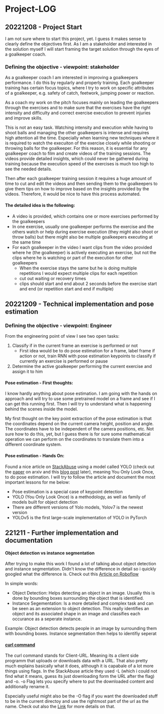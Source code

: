 # Project-LOG
## 20221208 - Project Start
I am not sure where to start this project, yet. I guess it makes sense to clearly define the objectives first. As I am a stakeholder and interested in the solution myself I will start framing the target solution through the eyes of a goalkeeper coach. 
### Defining the objective - viewpoint: stakeholder
As a goalkeeper coach I am interested in improving a goalkeepers performance. I do this by regularly and properly training. Each goalkeeper training has certain focus topics, where I try to work on 
specific attributes of a goalkeeper, e.g. safety of catch, feetwork, jumping power or reaction. 

As a coach my work on the pitch focuses mainly on leading the goalkeepers through the exercises and to make sure that the exercises have the right intensity and difficulty and correct exercise execution to prevent injuries and improve skills.

This is not an easy task. Watching intensity and execution while having to shoot balls and managing the other goalkeepers is intense and requires high attention all the time. Especially when learning new techniques where it is required to watch the execuiton of the exercise closely while shooting or throwing balls for the goalkeeper. For this reason, it is essential for any goalkeeper coach to film and create videos of the training sessions. The videos provide detailed insights, which could never be gathered during training because the execution speed of the exercises is much too high to see the needed details.

Then after each goalkeeper training session it requires a huge amount of time to cut and edit the videos and then sending them to the goalkeepers to give them tips on how to improve based on the insights provided by the videos. Therefore, it would be nice to have this process automated. 

#### The detailed idea is the following: 
* A video is provided, which contains one or more exercises performed by the goalkeepers
* In one exercise, usually one goalkeeper performs the exercise and the others watch or help during exercise execution (they might also shoot or throw balls) but there might also be multiple goalkeepers executing at the same time
* For each goalkeeper in the video I want clips from the video provided where he (the goalkeeper) is actively executing an exercise, but not the clips where he is watching or part of the execution for other goalkeepers
    * When the exercise stays the same but he is doing multiple repetitions I would expect multiple clips for each repetition
    * cut out waiting or recovery times
    * clips should start and end about 2 seconds before the exercise start and end (or repetition start and end if multiple)

## 20221209 - Technical implementation and pose estimation

### Defining the objective - viewpoint: Engineer
From the engineering point of view I see two open tasks: 
1. Classify if in the current frame an exercise is performed or not
    * First idea would be to do pose estimation for a frame, label frame if action or not, train RNN with pose estimation keypoints to classify if currently an exercise is performed or pause
2. Determine the active goalkeeper performing the current exercise and assign it to him

#### Pose estimation - First thoughts: 
I know hardly anything about pose estimation. I am going with the hands on approach and will try to use some pretrained model on a frame and see if I can get this running first. Then I will try to understand what is happening behind the scenes inside the model. 

My first thought on the key point extraction of the pose estimation is that the coordinates depend on the current camera height, position and angle. The coordinates have to be independent of the camera positions, etc. Not sure how to do this, yet, but I guess there is for sure some mathematical operation we can perform on the coordinates to translate them into a different coordinate system. 

#### Pose estimation - Hands On: 

Found a nice article on [StackAbuse](https://stackabuse.com/pose-estimation-and-keypoint-detection-with-yolov7-in-python/) using a model called YOLO (check out the [paper](https://arxiv.org/abs/2207.02696) on arxiv and this [blog post](https://viso.ai/deep-learning/yolov7-guide/) later), meaning You Only Look Once, to do pose estimation. I will try to follow the article and document the most important lessons for me below: 
* Pose estimation is a special case of keypoint detection
* YOLO (You Only Look Once) is a methodology, as well as family of models built for object detection
* There are different versions of Yolo models, Yolov7 is the newest version
* YOLOv5 is the first large-scale implementation of YOLO in PyTorch

## 221211 - Further implementation and documentation

#### Object detection vs instance segmentation
 
After trying to make this work I found a lot of talking about object detection and instance segmentation. Didn't know the difference in detail so i quickly googled what the difference is. Check out this [Article on Roboflow](https://blog.roboflow.com/instance-segmentation-roboflow/) 

In simple words: 
* Object Detection: Helps detecting an object in an image. Usually this is done by bounding boxes surrounding the object that is identified. 
* Instance Segementation: Is a more detailed and complex task and can be seen as an extension to object detection. This really identifies an object and its associated shape in an image and classifies each occurance as a seperate instance.

Example: Object detection detects people in an image by surrounding them with bounding boxes. Instance segmentation then helps to identifiy seperat

#### [curl command](https://everything.curl.dev/usingcurl)

The curl command stands for Client-URL. Meaning its a client side programm that uploads or downloads data with a URL. That also pretty much explains basically what it does, although it is capabale of a lot more things using flags. 
In the StackAbuse article they used -L (which i could not find what it means, guess its just downloading form the URL after the flag) and -o. -o Flag lets you specify where to put the downloaded content and additionally rename it. 

Especially useful might also be the -O flag if you want the downloaded stuff to be in the current directoy and use the rightmost part of the url as the name. Check out also the [Link](https://everything.curl.dev/usingcurl/downloads/url-named) for more details on that. 

